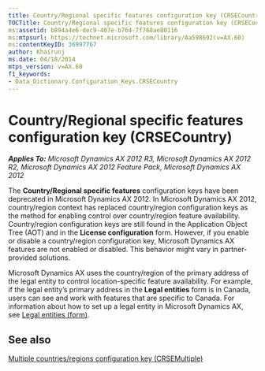 ```yaml
---
title: Country/Regional specific features configuration key (CRSECountry)
TOCTitle: Country/Regional specific features configuration key (CRSECountry)
ms:assetid: b894a4e6-dec9-407e-b764-7f768ae80116
ms:mtpsurl: https://technet.microsoft.com/library/Aa598692(v=AX.60)
ms:contentKeyID: 36997767
author: Khairunj
ms.date: 04/18/2014
mtps_version: v=AX.60
f1_keywords:
- Data_Dictionary.Configuration_Keys.CRSECountry
---
```


# Country/Regional specific features configuration key (CRSECountry) 


_**Applies To:** Microsoft Dynamics AX 2012 R3, Microsoft Dynamics AX 2012 R2, Microsoft Dynamics AX 2012 Feature Pack, Microsoft Dynamics AX 2012_

The **Country/Regional specific features** configuration keys have been deprecated in Microsoft Dynamics AX 2012. In Microsoft Dynamics AX 2012, country/region context has replaced country/region configuration keys as the method for enabling control over country/region feature availability. Country/region configuration keys are still found in the Application Object Tree (AOT) and in the **License configuration** form. However, if you enable or disable a country/region configuration key, Microsoft Dynamics AX features are not enabled or disabled. This behavior might vary in partner-provided solutions.

Microsoft Dynamics AX uses the country/region of the primary address of the legal entity to control location-specific feature availability. For example, if the legal entity’s primary address in the **Legal entities** form is in Canada, users can see and work with features that are specific to Canada. For information about how to set up a legal entity in Microsoft Dynamics AX, see [Legal entities (form)](https://technet.microsoft.com/library/hh242860\(v=ax.60\)).

## See also

[Multiple countries/regions configuration key (CRSEMultiple)](multiple-countries-regions-configuration-key-crsemultiple.md)

  


